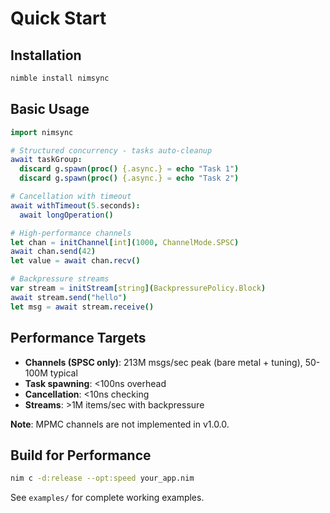 # Quick Start

## Installation

```bash
nimble install nimsync
```

## Basic Usage

```nim
import nimsync

# Structured concurrency - tasks auto-cleanup
await taskGroup:
  discard g.spawn(proc() {.async.} = echo "Task 1")
  discard g.spawn(proc() {.async.} = echo "Task 2")

# Cancellation with timeout
await withTimeout(5.seconds):
  await longOperation()

# High-performance channels
let chan = initChannel[int](1000, ChannelMode.SPSC)
await chan.send(42)
let value = await chan.recv()

# Backpressure streams
var stream = initStream[string](BackpressurePolicy.Block)
await stream.send("hello")
let msg = await stream.receive()
```

## Performance Targets

- **Channels (SPSC only)**: 213M msgs/sec peak (bare metal + tuning), 50-100M typical
- **Task spawning**: <100ns overhead
- **Cancellation**: <10ns checking
- **Streams**: >1M items/sec with backpressure

**Note**: MPMC channels are not implemented in v1.0.0.

## Build for Performance

```bash
nim c -d:release --opt:speed your_app.nim
```

See `examples/` for complete working examples.